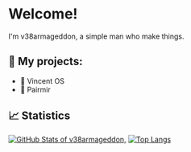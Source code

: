 # Welcome!

I'm v38armageddon, a simple man who make things.

## 📕 My projects:
- 💾 Vincent OS
- 🤖 Pairmir

## 📈 Statistics
<!-- Credits to https://github.com/anuraghazra/github-readme-stats -->
[![GitHub Stats of v38armageddon,](https://github-readme-stats.vercel.app/api?username=v38armageddon&show_icons=true&theme=gotham)](https://github.com/anuraghazra/github-readme-stats)
[![Top Langs](https://github-readme-stats.vercel.app/api/top-langs/?username=v38armageddon&layout=compact&theme=gotham)](https://github.com/anuraghazra/github-readme-stats)
